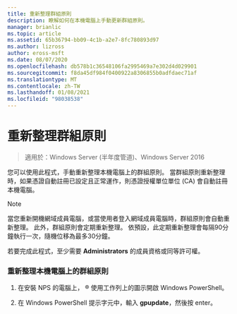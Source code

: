 ```yaml
---
title: 重新整理群組原則
description: 瞭解如何在本機電腦上手動更新群組原則。
manager: brianlic
ms.topic: article
ms.assetid: 65b36794-bb09-4c1b-a2e7-8fc780893d97
ms.author: lizross
author: eross-msft
ms.date: 08/07/2020
ms.openlocfilehash: db578b1c36548106fa2995469a7e302d4d029901
ms.sourcegitcommit: f8da45df984f0400922a8306855b0adfdaec71af
ms.translationtype: MT
ms.contentlocale: zh-TW
ms.lasthandoff: 01/08/2021
ms.locfileid: "98038538"
---
```

# <a name="refresh-group-policy"></a>重新整理群組原則

>適用於：Windows Server (半年度管道)、Windows Server 2016

您可以使用此程式，手動重新整理本機電腦上的群組原則。 當群組原則重新整理時，如果憑證自動註冊已設定且正常運作，則憑證授權單位單位 (CA) 會自動註冊本機電腦。

> [!NOTE]
> 當您重新開機網域成員電腦，或當使用者登入網域成員電腦時，群組原則會自動重新整理。 此外，群組原則會定期重新整理。 依預設，此定期重新整理會每隔90分鐘執行一次，隨機位移為最多30分鐘。

若要完成此程式，至少需要 **Administrators** 的成員資格或同等許可權。

### <a name="to-refresh-group-policy-on-the-local-computer"></a>重新整理本機電腦上的群組原則

1.  在安裝 NPS 的電腦上， &reg; 使用工作列上的圖示開啟 Windows PowerShell。

2.  在 Windows PowerShell 提示字元中，輸入 **gpupdate**，然後按 enter。



